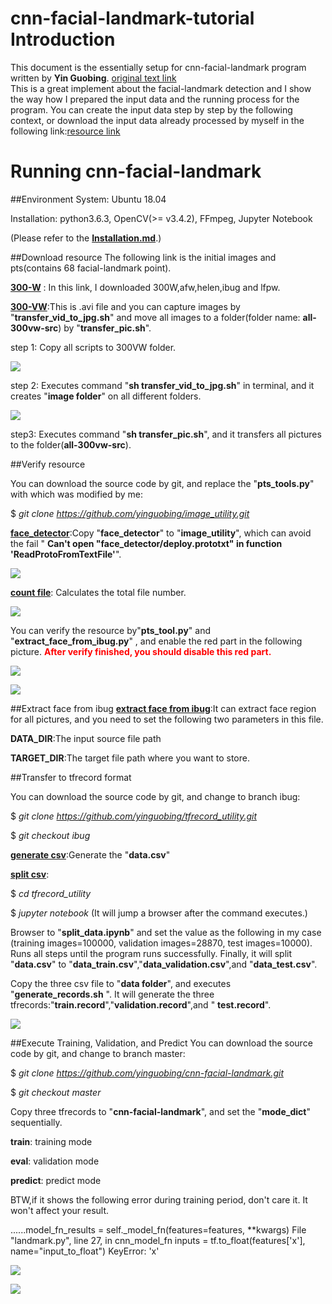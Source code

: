 # cnn-facial-landmark-tutorial Introduction
This document is the essentially setup for cnn-facial-landmark program written by **Yin Guobing**.
[original text link](https://github.com/yinguobing/cnn-facial-landmark)  
This is a great implement about the facial-landmark detection and I show the way how I prepared the input data and the running process for the program. You can create the input data step by step by the following context, or download the input data already processed by myself in the following link:[resource link](https://drive.google.com/drive/folders/1nW_b4LdWN8S-v1Gw1j-JNIJhx6Ucun9N?usp=sharing)

# Running cnn-facial-landmark
##Environment
System: Ubuntu 18.04

Installation: python3.6.3, OpenCV(>= v3.4.2), FFmpeg, Jupyter Notebook 

(Please refer to the [**Installation.md**](https://github.com/faust690226/cnn-facial-landmark-tutorial/blob/master/Installation.md).)

##Download resource
The following link is the initial images and pts(contains 68 facial-landmark point).

[**300-W**](https://ibug.doc.ic.ac.uk/resources/facial-point-annotations/) : In this link, I downloaded 300W,afw,helen,ibug and lfpw.

[**300-VW**](https://ibug.doc.ic.ac.uk/resources/300-VW/):This is .avi file and you can capture images by "**transfer\_vid\_to\_jpg.sh**" and move all images to a folder(folder name: **all\-300vw\-src**) by "**transfer\_pic.sh**". 

step 1: Copy all scripts to 300VW folder.

![](https://raw.githubusercontent.com/faust690226/cnn-facial-landmark-tutorial/master/pic/001.jpg)

step 2: Executes command "**sh transfer\_vid\_to\_jpg.sh**" in terminal, and it creates "**image folder**" on all different folders.

![](https://raw.githubusercontent.com/faust690226/cnn-facial-landmark-tutorial/master/pic/002.jpg)

step3: Executes command "**sh transfer\_pic.sh**", and it transfers all pictures to the folder(**all-300vw-src**).

##Verify resource

You can download the source code by git, and replace the "**pts\_tools.py**" with which was modified by me:

$ *git clone https://github.com/yinguobing/image_utility.git*

[**face_detector**](https://anonfile.com/W7rdG4d0b1/face_detector.rar):Copy "**face\_detector**" to "**image\_utility**", which can avoid the fail "
**Can't open "face_detector/deploy.prototxt" in function 'ReadProtoFromTextFile'**".

![](https://raw.githubusercontent.com/faust690226/cnn-facial-landmark-tutorial/master/pic/006.jpg)

[**count file**](https://github.com/yinguobing/image_utility/blob/master/count_files.py): Calculates the total file number.

![](https://raw.githubusercontent.com/faust690226/cnn-facial-landmark-tutorial/master/pic/003.jpg)

You can verify the resource by"**pts\_tool.py**" and "**extract\_face\_from\_ibug.py**"
, and enable the red part in the following picture.<font color="Red">
**After verify finished, you should disable this red part.**</font>


![](https://raw.githubusercontent.com/faust690226/cnn-facial-landmark-tutorial/master/pic/004.jpg)

![](https://raw.githubusercontent.com/faust690226/cnn-facial-landmark-tutorial/master/pic/005.jpg)

##Extract face from ibug
[**extract face from ibug**](https://github.com/yinguobing/image_utility/blob/master/extract_face_from_ibug.py):It can extract face region for all pictures, and you need to set the following two parameters in this file. 

**DATA_DIR**:The input source file path

**TARGET_DIR**:The target file path where you want to store.

##Transfer to tfrecord format

You can download the source code by git, and change to branch ibug:

$ *git clone https://github.com/yinguobing/tfrecord_utility.git*

$ *git checkout ibug* 

[**generate csv**](https://github.com/yinguobing/tfrecord_utility/blob/ibug/generate_csv.py):Generate the "**data.csv**"

[**split csv**](https://github.com/yinguobing/tfrecord_utility/blob/ibug/split_data.ipynb):

$ *cd tfrecord_utility*

$ *jupyter notebook* (It will jump a browser after the command executes.)

Browser to "**split\_data.ipynb**" and set the value as the following in my case (training images=100000, validation images=28870, test images=10000). Runs all steps until the program runs successfully. Finally, it will split "**data.csv**" to "**data\_train.csv**","**data\_validation.csv**",and "**data\_test.csv**".

Copy the three csv file to "**data folder**", and executes "**generate\_records.sh**
". It will generate the three tfrecords:"**train.record**","**validation.record**",and "
**test.record**".

![](https://raw.githubusercontent.com/faust690226/cnn-facial-landmark-tutorial/master/pic/007.jpg)

##Execute Training, Validation, and Predict
You can download the source code by git, and change to branch master:

$ *git clone https://github.com/yinguobing/cnn-facial-landmark.git*

$ *git checkout master*

Copy three tfrecords to "**cnn-facial-landmark**", and set the "**mode_dict**" sequentially.

**train**: training mode

**eval**: validation mode

**predict**: predict mode

BTW,if it shows the following error during training period, don't care it. It won't affect your result.

......model_fn_results = self._model_fn(features=features, **kwargs)
File "landmark.py", line 27, in cnn_model_fn
inputs = tf.to_float(features['x'], name="input_to_float")
KeyError: 'x'

![](https://raw.githubusercontent.com/faust690226/cnn-facial-landmark-tutorial/master/pic/008.jpg)

![](https://raw.githubusercontent.com/faust690226/cnn-facial-landmark-tutorial/master/pic/009.jpg)


































